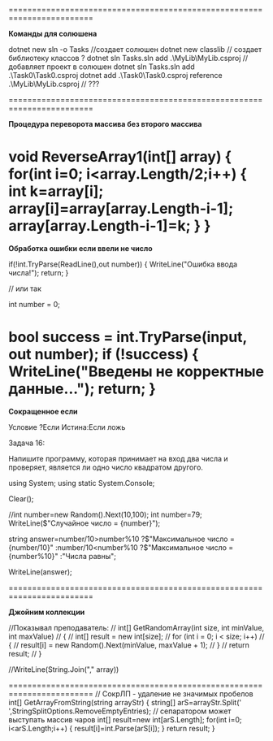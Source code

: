 ========================================================================

**Команды для солюшена**

dotnet new sln -o Tasks //создает солюшен
dotnet new classlib // создает библиотеку классов ?
dotnet sln Tasks.sln add .\MyLib\MyLib.csproj // добавляет проект в солюшен
dotnet sln Tasks.sln add .\Task0\Task0.csproj
dotnet add .\Task0\Task0.csproj reference .\MyLib\MyLib.csproj // ???


========================================================================

**Процедура переворота массива без второго массива**

void ReverseArray1(int[] array)
{
    for(int i=0; i<array.Length/2;i++)
    {
        int k=array[i];
        array[i]=array[array.Length-i-1];
        array[array.Length-i-1]=k;
    }
}
========================================================================

**Обработка ошибки если ввели не число**

if(!int.TryParse(ReadLine(),out number))
{
    WriteLine("Ошибка ввода числа!");
    return;
}

// или так

int number = 0;

bool success = int.TryParse(input, out number);
if (!success)
{
    WriteLine("Введены не корректные данные...");
    return;
}
========================================================================

**Сокращенное если**

Условие ?Если Истина:Если ложь

Задача 16:

Напишите программу, которая принимает на вход два числа и проверяет, является ли одно число квадратом другого.

using System;
using static System.Console;

Clear();

//int number=new Random().Next(10,100);
int number=79;
WriteLine($"Случайное число =  {number}");

string answer=number/10>number%10
?$"Максимальное число = {number/10}"
:number/10<number%10
    ?$"Максимальное число = {number%10}"
    :"Числа равны";

WriteLine(answer);

========================================================================

**Джойним коллекции**

//Показывал преподаватель:
// int[] GetRandomArray(int size, int minValue, int maxValue)
// {
//     int[] result = new int[size];
//     for (int i = 0; i < size; i++)
//     {
//         result[i] = new Random().Next(minValue, maxValue + 1);
//     }
//     return result;
// }

//WriteLine(String.Join("," array))

========================================================================
// СокрЛП - удаление не значимых пробелов
int[] GetArrayFromString(string arrayStr)
{
    string[] arS=arrayStr.Split(' ',StringSplitOptions.RemoveEmptyEntries); // сепаратором может выступать массив чаров
    int[] result=new int[arS.Length];
    for(int i=0; i<arS.Length;i++)
    {
        result[i]=int.Parse(arS[i]);
    }
    return result;
}